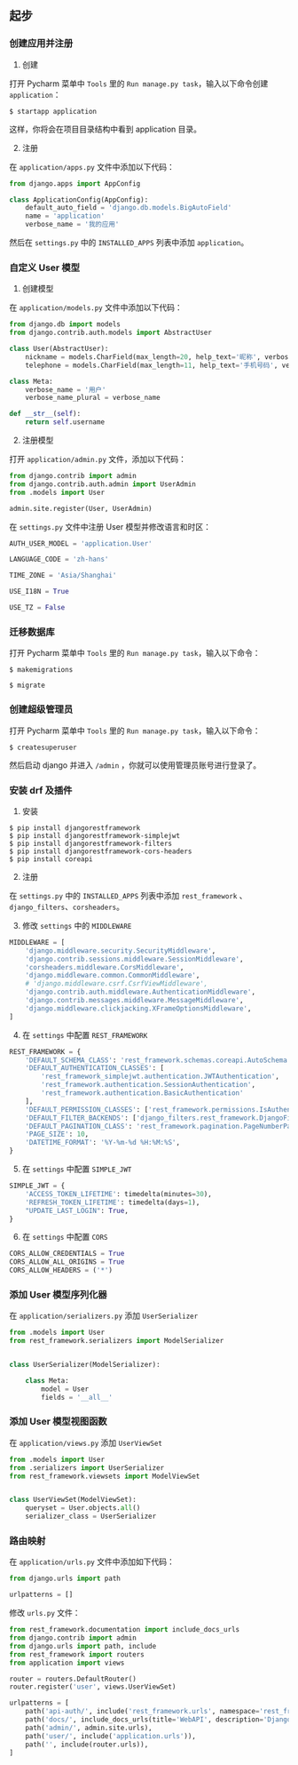## 起步

### 创建应用并注册

1. 创建

打开 Pycharm 菜单中 `Tools` 里的 `Run manage.py task`，输入以下命令创建 `application`：

```shell
$ startapp application
```

这样，你将会在项目目录结构中看到 application 目录。

2. 注册

在 `application/apps.py` 文件中添加以下代码：

```python
from django.apps import AppConfig

class ApplicationConfig(AppConfig):
    default_auto_field = 'django.db.models.BigAutoField'
    name = 'application'
    verbose_name = '我的应用'
```

然后在 `settings.py` 中的 `INSTALLED_APPS` 列表中添加 `application`。

### 自定义 User 模型

1. 创建模型

在 `application/models.py` 文件中添加以下代码：

```python
from django.db import models
from django.contrib.auth.models import AbstractUser

class User(AbstractUser):
    nickname = models.CharField(max_length=20, help_text='昵称', verbose_name='昵称', default='', blank=True)
    telephone = models.CharField(max_length=11, help_text='手机号码', verbose_name='手机号码', default='', blank=True)

class Meta:
    verbose_name = '用户'
    verbose_name_plural = verbose_name

def __str__(self):
    return self.username
```

2. 注册模型

打开 `application/admin.py` 文件，添加以下代码：

```python
from django.contrib import admin
from django.contrib.auth.admin import UserAdmin
from .models import User

admin.site.register(User, UserAdmin)
```

在 `settings.py` 文件中注册 User 模型并修改语言和时区：

```python
AUTH_USER_MODEL = 'application.User'

LANGUAGE_CODE = 'zh-hans'

TIME_ZONE = 'Asia/Shanghai'

USE_I18N = True

USE_TZ = False
```

### 迁移数据库

打开 Pycharm 菜单中 `Tools` 里的 `Run manage.py task`，输入以下命令：

```shell
$ makemigrations
```

```shell
$ migrate
```

### 创建超级管理员

打开 Pycharm 菜单中 `Tools` 里的 `Run manage.py task`，输入以下命令：

```shell
$ createsuperuser
```

然后启动 django 并进入 `/admin` ，你就可以使用管理员账号进行登录了。

### 安装 drf 及插件

1. 安装

```shell
$ pip install djangorestframework
$ pip install djangorestframework-simplejwt
$ pip install djangorestframework-filters
$ pip install djangorestframework-cors-headers
$ pip install coreapi
```

2. 注册

在 `settings.py` 中的 `INSTALLED_APPS` 列表中添加 `rest_framework` 、`django_filters`、`corsheaders`。

3. 修改 `settings` 中的 `MIDDLEWARE`

```python
MIDDLEWARE = [
    'django.middleware.security.SecurityMiddleware',
    'django.contrib.sessions.middleware.SessionMiddleware',
    'corsheaders.middleware.CorsMiddleware',
    'django.middleware.common.CommonMiddleware',
    # 'django.middleware.csrf.CsrfViewMiddleware',
    'django.contrib.auth.middleware.AuthenticationMiddleware',
    'django.contrib.messages.middleware.MessageMiddleware',
    'django.middleware.clickjacking.XFrameOptionsMiddleware',
]
```

4. 在 `settings` 中配置 `REST_FRAMEWORK`

```python
REST_FRAMEWORK = {
    'DEFAULT_SCHEMA_CLASS': 'rest_framework.schemas.coreapi.AutoSchema',
    'DEFAULT_AUTHENTICATION_CLASSES': [
        'rest_framework_simplejwt.authentication.JWTAuthentication',
        'rest_framework.authentication.SessionAuthentication',
        'rest_framework.authentication.BasicAuthentication'
    ],
    'DEFAULT_PERMISSION_CLASSES': ['rest_framework.permissions.IsAuthenticated'],
    'DEFAULT_FILTER_BACKENDS': ['django_filters.rest_framework.DjangoFilterBackend'],
    'DEFAULT_PAGINATION_CLASS': 'rest_framework.pagination.PageNumberPagination',
    'PAGE_SIZE': 10,
    'DATETIME_FORMAT': '%Y-%m-%d %H:%M:%S',
}
```

5. 在 `settings` 中配置 `SIMPLE_JWT`

```python
SIMPLE_JWT = {
    'ACCESS_TOKEN_LIFETIME': timedelta(minutes=30),
    'REFRESH_TOKEN_LIFETIME': timedelta(days=1),
    "UPDATE_LAST_LOGIN": True,
}
```

6. 在 `settings` 中配置 `CORS`

```python
CORS_ALLOW_CREDENTIALS = True
CORS_ALLOW_ALL_ORIGINS = True
CORS_ALLOW_HEADERS = ('*')
```

### 添加 User 模型序列化器

在 `application/serializers.py` 添加 `UserSerializer`

```python
from .models import User
from rest_framework.serializers import ModelSerializer


class UserSerializer(ModelSerializer):

    class Meta:
        model = User
        fields = '__all__'
```

### 添加 User 模型视图函数

在 `application/views.py` 添加 `UserViewSet`

```python
from .models import User
from .serializers import UserSerializer
from rest_framework.viewsets import ModelViewSet


class UserViewSet(ModelViewSet):
    queryset = User.objects.all()
    serializer_class = UserSerializer
```

### 路由映射

在 `application/urls.py` 文件中添加如下代码：

```python
from django.urls import path

urlpatterns = []
```

修改 `urls.py` 文件：

```python
from rest_framework.documentation import include_docs_urls
from django.contrib import admin
from django.urls import path, include
from rest_framework import routers
from application import views

router = routers.DefaultRouter()
router.register('user', views.UserViewSet)

urlpatterns = [
    path('api-auth/', include('rest_framework.urls', namespace='rest_framework')),
    path('docs/', include_docs_urls(title='WebAPI', description='Django4_Admin')),
    path('admin/', admin.site.urls),
    path('user/', include('application.urls')),
    path('', include(router.urls)),
]
```
